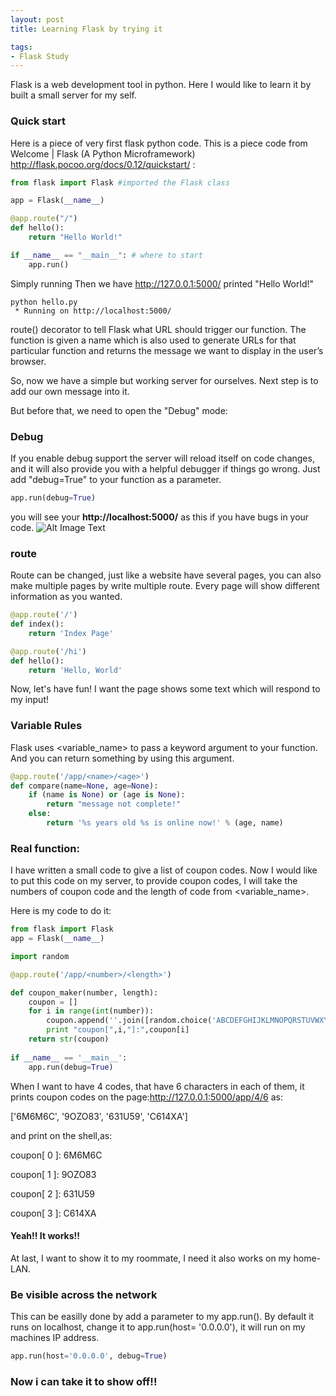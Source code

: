 ```yaml
---
layout: post
title: Learning Flask by trying it

tags: 
- Flask Study
---
```

Flask is a web development tool in python. Here I would like to learn it by built a small server for my self.

### Quick start
Here is a piece of very first flask python code. This is a piece code from Welcome | Flask (A Python Microframework)
<http://flask.pocoo.org/docs/0.12/quickstart/> : 

```python
from flask import Flask #imported the Flask class

app = Flask(__name__)

@app.route("/")
def hello():
    return "Hello World!"

if __name__ == "__main__": # where to start
    app.run() 
```
Simply running Then we have http://127.0.0.1:5000/ printed "Hello World!"

```
python hello.py
 * Running on http://localhost:5000/
```

route() decorator to tell Flask what URL should trigger our function.
The function is given a name which is also used to generate URLs for that particular function and returns the message we want to display in the user’s browser.

So, now we have a simple but working server for ourselves. Next step is to add our own message into it.

But before that, we need to open the "Debug" mode:

### Debug
If you enable debug support the server will reload itself on code changes, and it will also provide you with a helpful debugger if things go wrong.
Just add "debug=True" to your function as a parameter.

```python
app.run(debug=True) 
```
you will see your **http://localhost:5000/** as this if you have bugs in your code.
![Alt Image Text](/Users/jingqin/Github/flask_study/debugger.png "Type Error")

### route
Route can be changed, just like a website have several pages, you can also make multiple pages by write multiple route. Every page will show different information as you wanted.

```python
@app.route('/')
def index():
    return 'Index Page'

@app.route('/hi')
def hello():
    return 'Hello, World'
```

Now, let's have fun!
I want the page shows some text which will respond to my input!
	
### Variable Rules
Flask uses \<variable_name>  to pass a keyword argument to your function. And you can return something by using this argument.

```python
@app.route('/app/<name>/<age>')
def compare(name=None, age=None):
    if (name is None) or (age is None):
        return "message not complete!"
    else:
    	return '%s years old %s is online now!' % (age, name)
```

### Real function:
I have written a small code to give a list of coupon codes. Now I would like to put this code on my server, to provide coupon codes, I will take the numbers of coupon code and the length of code from \<variable_name>.

Here is my code to do it:

``` python
from flask import Flask 
app = Flask(__name__)

import random

@app.route('/app/<number>/<length>')

def coupon_maker(number, length):
    coupon = []
    for i in range(int(number)):
        coupon.append(''.join([random.choice('ABCDEFGHIJKLMNOPQRSTUVWXYZ0123456789') for _ in range(int(length))]))
        print "coupon[",i,"]:",coupon[i]
    return str(coupon)
    
if __name__ == '__main__':
    app.run(debug=True)
```    
When I want to have 4 codes, that have 6 characters in each of them, it prints coupon codes on the page:<http://127.0.0.1:5000/app/4/6> as: 

['6M6M6C', '9OZO83', '631U59', 'C614XA']

and print on the shell,as:

coupon[ 0 ]: 6M6M6C

coupon[ 1 ]: 9OZO83

coupon[ 2 ]: 631U59

coupon[ 3 ]: C614XA

#### Yeah!!  It works!!

At last, I want to show it to my roommate, I need it also works on my home-LAN.

### Be visible across the network

This can be easilly done by add a parameter to my app.run(). By default it runs on localhost, change it to app.run(host= '0.0.0.0'), it will run on my machines IP address.

```python
app.run(host='0.0.0.0', debug=True)
```
### Now i can take it to show off!!
